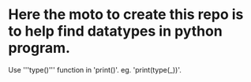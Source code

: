 # Here the moto to create this repo is to help find datatypes in python program.

Use '''type()''' function in 'print()'.
eg. 'print(type(_))'.
